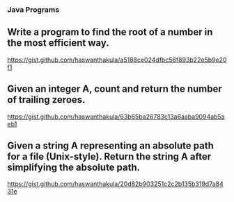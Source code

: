 ### Java Programs

## Write a program to find the root of a number in the most efficient way.

https://gist.github.com/haswanthakula/a5188ce024dfbc56f893b22e5b9e20f1

## Given an integer A, count and return the number of trailing zeroes.

https://gist.github.com/haswanthakula/63b65ba26783c13a6aaba9094ab5aeb1

## Given a string A representing an absolute path for a file (Unix-style). Return the string A after simplifying the absolute path.

https://gist.github.com/haswanthakula/20d82b903251c2c2b135b319d7a8431e
